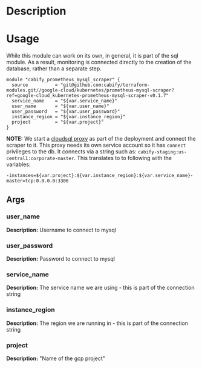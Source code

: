 # Description

# Usage

While this module can work on its own, in general, it is part of the sql module. As a result, monitoring is connected directly to the creation of the database, rather than a separate step.
```
module "cabify_prometheus_mysql_scraper" {
  source          = "git@github.com:cabify/terraform-modules.git//google-cloud/kubernetes/prometheus-mysql-scraper?ref=google-cloud_kubernetes-prometheus-mysql-scraper-v0.1.7"
  service_name    = "${var.service_name}"
  user_name       = "${var.user_name}"
  user_password   = "${var.user_password}"
  instance_region = "${var.instance_region}"
  project         = "${var.project}"
}
```
**NOTE:** We start a [cloudsql proxy](https://github.com/GoogleCloudPlatform/cloudsql-proxy) as part of the deployment and connect the scraper to it. This proxy needs its own service account so it has `connect` privileges to the db. It connects via a string such as: `cabify-staging:us-central1:corporate-master`. This translates to to following with the variables:

```
-instances=${var.project}:${var.instance_region}:${var.service_name}-master=tcp:0.0.0.0:3306
```


## Args

### user_name
**Description:** Username to connect to mysql

### user_password
**Description:** Password to connect to mysql

### service_name
**Description:** The service name we are using - this is part of the connection string

### instance_region
**Description:** The region we are running in - this is part of the connection string

### project
**Description:** "Name of the gcp project"

